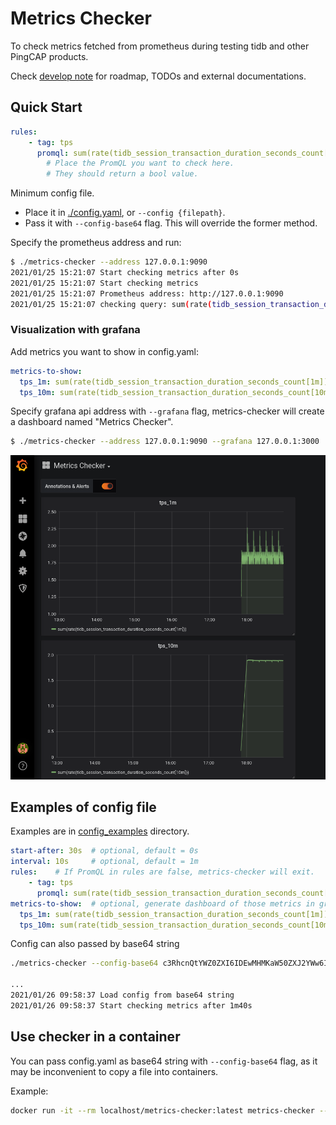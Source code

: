 # Metrics Checker
To check metrics fetched from prometheus during testing tidb and other PingCAP products.

Check [develop note](./doc/develop_note.md) for roadmap, TODOs and external documentations.

## Quick Start
```yaml
rules:
    - tag: tps
      promql: sum(rate(tidb_session_transaction_duration_seconds_count[5m])) > bool sum(rate(tidb_session_transaction_duration_seconds_count[10m]))
        # Place the PromQL you want to check here.
        # They should return a bool value.
```

Minimum config file.
- Place it in [./config.yaml](./config.yaml), or `--config {filepath}`.
- Pass it with `--config-base64` flag. This will override the former method.

Specify the prometheus address and run:
```bash
$ ./metrics-checker --address 127.0.0.1:9090
2021/01/25 15:21:07 Start checking metrics after 0s
2021/01/25 15:21:07 Start checking metrics
2021/01/25 15:21:07 Prometheus address: http://127.0.0.1:9090
2021/01/25 15:21:07 checking query: sum(rate(tidb_session_transaction_duration_seconds_count[5m])) > bool sum(rate(tidb_session_transaction_duration_seconds_count[10m]))
```

### Visualization with grafana
Add metrics you want to show in config.yaml:
```yaml
metrics-to-show:
  tps_1m: sum(rate(tidb_session_transaction_duration_seconds_count[1m]))
  tps_10m: sum(rate(tidb_session_transaction_duration_seconds_count[10m]))
```

Specify grafana api address with `--grafana` flag, metrics-checker will create a dashboard named "Metrics Checker".
```bash
$ ./metrics-checker --address 127.0.0.1:9090 --grafana 127.0.0.1:3000
```
![Grafana Dashboard](doc/assets/grafana-metrics-checker.png)

## Examples of config file
Examples are in [config_examples](config_examples/) directory.
```yaml
start-after: 30s  # optional, default = 0s
interval: 10s     # optional, default = 1m
rules:    # If PromQL in rules are false, metrics-checker will exit.
    - tag: tps
      promql: sum(rate(tidb_session_transaction_duration_seconds_count[5m])) > bool sum(rate(tidb_session_transaction_duration_seconds_count[10m]))  # PromQL here should return a bool value.
metrics-to-show:  # optional, generate dashboard of those metrics in grafana when `--grafana` flag is set.
  tps_1m: sum(rate(tidb_session_transaction_duration_seconds_count[1m]))
  tps_10m: sum(rate(tidb_session_transaction_duration_seconds_count[10m]))
```

Config can also passed by base64 string
```bash
./metrics-checker --config-base64 c3RhcnQtYWZ0ZXI6IDEwMHMKaW50ZXJ2YWw6IDEwcwpydWxlczogICAgIyDlr7kgcHJvbWV0aGV1cyBhcGkg55qEIHF1ZXJ5CiAgICAtIHRhZzogdHBzCiAgICAgIHByb21xbDogc3VtKHJhdGUodGlkYl9zZXNzaW9uX3RyYW5zYWN0aW9uX2R1cmF0aW9uX3NlY29uZHNfY291bnRbMW1dKSkgPiBib29sIDIvMyAqIHN1bShyYXRlKHRpZGJfc2Vzc2lvbl90cmFuc2FjdGlvbl9kdXJhdGlvbl9zZWNvbmRzX2NvdW50WzVtXSkpCg==

...
2021/01/26 09:58:37 Load config from base64 string
2021/01/26 09:58:37 Start checking metrics after 1m40s
```

## Use checker in a container
You can pass config.yaml as base64 string with `--config-base64` flag, as it may be inconvenient to copy a file into containers.

Example:
```bash
docker run -it --rm localhost/metrics-checker:latest metrics-checker --config-base64 c3RhcnQtYWZ0ZXI6IDBzCmludGVydmFsOiAxMHMKcnVsZXM6ICAgICMg5a+5IHByb21ldGhldXMgYXBpIOeahCBxdWVyeQogICAgLSB0YWc6IHRwcwogICAgICBwcm9tcWw6IHN1bShyYXRlKHRpZGJfc2Vzc2lvbl90cmFuc2FjdGlvbl9kdXJhdGlvbl9zZWNvbmRzX2NvdW50WzFtXSkpID4gYm9vbCAyLzMgKiBzdW0ocmF0ZSh0aWRiX3Nlc3Npb25fdHJhbnNhY3Rpb25fZHVyYXRpb25fc2Vjb25kc19jb3VudFs1bV0pKQo= --address 192.168.1.164:9090
```